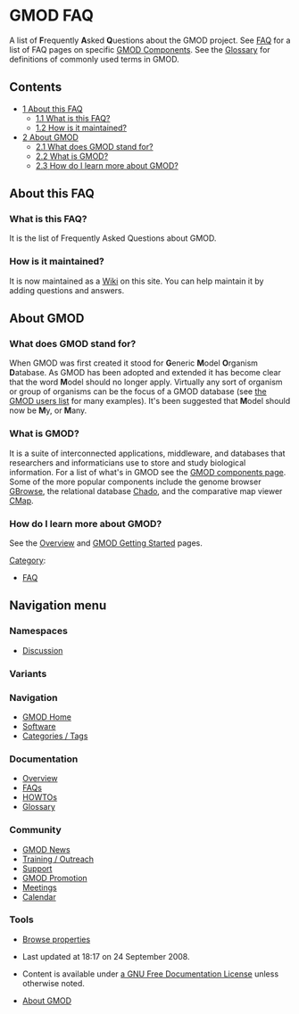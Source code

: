 



<span id="top"></span>




# <span dir="auto">GMOD FAQ</span>









A list of **F**requently **A**sked **Q**uestions about the GMOD project.
See [FAQ](Category%3AFAQ "Category%3AFAQ") for a list of FAQ pages on
specific [GMOD Components](GMOD_Components "GMOD Components"). See the
[Glossary](Glossary "Glossary") for definitions of commonly used terms
in GMOD.

  


## Contents



- [<span class="tocnumber">1</span> <span class="toctext">About this
  FAQ</span>](#About_this_FAQ)
  - [<span class="tocnumber">1.1</span> <span class="toctext">What is
    this FAQ?</span>](#What_is_this_FAQ.3F)
  - [<span class="tocnumber">1.2</span> <span class="toctext">How is it
    maintained?</span>](#How_is_it_maintained.3F)
- [<span class="tocnumber">2</span> <span class="toctext">About
  GMOD</span>](#About_GMOD)
  - [<span class="tocnumber">2.1</span> <span class="toctext">What does
    GMOD stand for?</span>](#What_does_GMOD_stand_for.3F)
  - [<span class="tocnumber">2.2</span> <span class="toctext">What is
    GMOD?</span>](#What_is_GMOD.3F)
  - [<span class="tocnumber">2.3</span> <span class="toctext">How do I
    learn more about GMOD?</span>](#How_do_I_learn_more_about_GMOD.3F)



## <span id="About_this_FAQ" class="mw-headline">About this FAQ</span>

### <span id="What_is_this_FAQ.3F" class="mw-headline">What is this FAQ?</span>

It is the list of Frequently Asked Questions about GMOD.

### <span id="How_is_it_maintained.3F" class="mw-headline">How is it maintained?</span>

It is now maintained as a
<a href="http://en.wikipedia.org/wiki/Wiki" class="extiw"
title="wp:Wiki">Wiki</a> on this site. You can help maintain it by
adding questions and answers.

  

## <span id="About_GMOD" class="mw-headline">About GMOD</span>

### <span id="What_does_GMOD_stand_for.3F" class="mw-headline">What does GMOD stand for?</span>

When GMOD was first created it stood for **G**eneric **M**odel
**O**rganism **D**atabase. As GMOD has been adopted and extended it has
become clear that the word **M**odel should no longer apply. Virtually
any sort of organism or group of organisms can be the focus of a GMOD
database (see [the GMOD users list](GMOD_Users "GMOD Users") for many
examples). It's been suggested that **M**odel should now be **M**y, or
**M**any.

### <span id="What_is_GMOD.3F" class="mw-headline">What is GMOD?</span>

It is a suite of interconnected applications, middleware, and databases
that researchers and informaticians use to store and study biological
information. For a list of what's in GMOD see the [GMOD components
page](GMOD_Components "GMOD Components"). Some of the more popular
components include the genome browser [GBrowse](GBrowse.1 "GBrowse"),
the relational database
[Chado](Chado_-_Getting_Started "Chado - Getting Started"), and the
comparative map viewer [CMap](CMap.1 "CMap").

### <span id="How_do_I_learn_more_about_GMOD.3F" class="mw-headline">How do I learn more about GMOD?</span>

See the [Overview](Overview "Overview") and [GMOD Getting
Started](GMOD_-_Getting_Started "GMOD - Getting Started") pages.




[Category](Special%3ACategories "Special%3ACategories"):

- [FAQ](Category%3AFAQ "Category%3AFAQ")






## Navigation menu



### Namespaces


- <span id="ca-talk"><a
  href="http://gmod.org/mediawiki/index.php?title=Talk:GMOD_FAQ&amp;action=edit&amp;redlink=1"
  accesskey="t"
  title="Discussion about the content page [t]">Discussion</a></span>


### 

### Variants[](#)








<a href="Main_Page"
style="background-image: url(../images/GMOD-cogs.png);"
title="Visit the main page"></a>


### Navigation



- <span id="n-GMOD-Home">[GMOD Home](Main_Page)</span>
- <span id="n-Software">[Software](GMOD_Components)</span>
- <span id="n-Categories-.2F-Tags">[Categories /
  Tags](Categories)</span>




### Documentation



- <span id="n-Overview">[Overview](Overview)</span>
- <span id="n-FAQs">[FAQs](Category%3AFAQ)</span>
- <span id="n-HOWTOs">[HOWTOs](Category%3AHOWTO)</span>
- <span id="n-Glossary">[Glossary](Glossary)</span>




### Community



- <span id="n-GMOD-News">[GMOD News](GMOD_News)</span>
- <span id="n-Training-.2F-Outreach">[Training /
  Outreach](Training_and_Outreach)</span>
- <span id="n-Support">[Support](Support)</span>
- <span id="n-GMOD-Promotion">[GMOD Promotion](GMOD_Promotion)</span>
- <span id="n-Meetings">[Meetings](Meetings)</span>
- <span id="n-Calendar">[Calendar](Calendar)</span>




### Tools

- <span id="t-smwbrowselink"><a href="Special%3ABrowse/GMOD_FAQ" rel="smw-browse">Browse properties</a></span>



- <span id="footer-info-lastmod">Last updated at 18:17 on 24 September
  2008.</span>
<!-- - <span id="footer-info-viewcount">40,596 page views.</span> -->
- <span id="footer-info-copyright">Content is available under
  <a href="http://www.gnu.org/licenses/fdl-1.3.html" class="external"
  rel="nofollow">a GNU Free Documentation License</a> unless otherwise
  noted.</span>

<!-- -->

- <span id="footer-places-about">[About
  GMOD](GMOD%3AAbout "GMOD%3AAbout")</span>

<!-- -->





